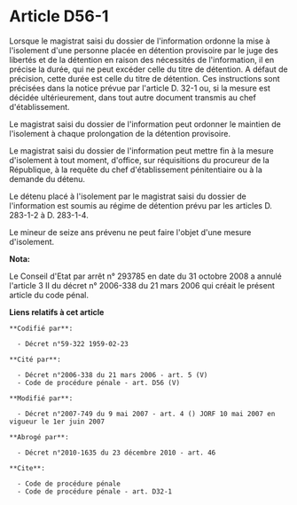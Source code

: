 # Article D56-1

Lorsque le magistrat saisi du dossier de l'information ordonne la mise à l'isolement d'une personne placée en détention
provisoire par le juge des libertés et de la détention en raison des nécessités de l'information, il en précise la durée, qui
ne peut excéder celle du titre de détention. A défaut de précision, cette durée est celle du titre de détention. Ces
instructions sont précisées dans la notice prévue par l'article D. 32-1 ou, si la mesure est décidée ultérieurement, dans
tout autre document transmis au chef d'établissement.

Le magistrat saisi du dossier de l'information peut ordonner le maintien de l'isolement à chaque prolongation de la détention
provisoire.

Le magistrat saisi du dossier de l'information peut mettre fin à la mesure d'isolement à tout moment, d'office, sur
réquisitions du procureur de la République, à la requête du chef d'établissement pénitentiaire ou à la demande du détenu.

Le détenu placé à l'isolement par le magistrat saisi du dossier de l'information est soumis au régime de détention prévu par
les articles D. 283-1-2 à D. 283-1-4.

Le mineur de seize ans prévenu ne peut faire l'objet d'une mesure d'isolement.

**Nota:**

Le Conseil d'Etat par arrêt n° 293785 en date du 31 octobre 2008 a annulé l'article 3 II du décret n° 2006-338 du 21 mars
2006 qui créait le présent article du code pénal.

**Liens relatifs à cet article**

	**Codifié par**:

	  - Décret n°59-322 1959-02-23

	**Cité par**:

	  - Décret n°2006-338 du 21 mars 2006 - art. 5 (V)
	  - Code de procédure pénale - art. D56 (V)

	**Modifié par**:

	  - Décret n°2007-749 du 9 mai 2007 - art. 4 () JORF 10 mai 2007 en vigueur le 1er juin 2007

	**Abrogé par**:

	  - Décret n°2010-1635 du 23 décembre 2010 - art. 46

	**Cite**:

	  - Code de procédure pénale
	  - Code de procédure pénale - art. D32-1
